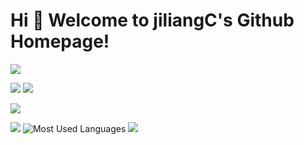 # Hi 🎉 Welcome to jiliangC's Github Homepage!

<img src="https://readme-typing-svg.herokuapp.com/?lines=Welcome,%20visitor!;Hello%20Github%20World!&font=Roboto" />

<p>
<img src="https://img.shields.io/static/v1?label=Program&message=Python&color=blue"/>
<a href="https://space.bilibili.com/186405225"><img src="https://img.shields.io/static/v1?label=Video&message=Bilibili&color=cyan"/></a>
</p>

![](https://stats.justsong.cn/api/bilibili/?id=186405225&theme=dark)

![](https://activity-graph.herokuapp.com/graph?username=jiliangC&theme=github)
![Most Used Languages](https://github-readme-stats.vercel.app/api/top-langs/?username=jiliangC&theme=dark&layout=compact)
![](https://github-readme-activity-graph.cyclic.app/graph?username=jiliangC&theme=dracula)

